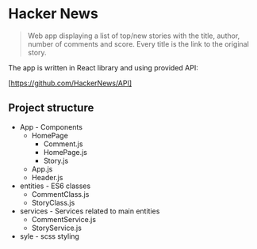 # Hacker News

> Web app displaying a list of top/new stories with the title, author, number of comments and score. Every title is the link to the original story.

The app is written in React library and using provided API:

[https://github.com/HackerNews/API]

## Project structure

* App - Components
    * HomePage
        * Comment.js
        * HomePage.js
        * Story.js
    * App.js
    * Header.js
* entities - ES6 classes
    * CommentClass.js
    * StoryClass.js
* services - Services related to main entities
    * CommentService.js
    * StoryService.js
* syle - scss styling
    